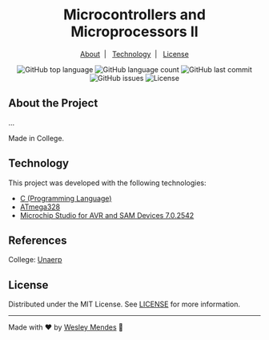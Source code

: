 <h1 align="center">
  Microcontrollers and Microprocessors II
</h1>

<p align="center">
  <a href="#about-the-project">About</a>&nbsp;&nbsp;|&nbsp;&nbsp;
  <a href="#technology">Technology</a>&nbsp;&nbsp;|&nbsp;&nbsp;
  <a href="#license">License</a>
</p>

<p align="center">
  <img alt="GitHub top language" src="https://img.shields.io/github/languages/top/wesgtox/Microcontrollers-Microprocessors-II?style=plastic" />
  <img alt="GitHub language count" src="https://img.shields.io/github/languages/count/wesgtox/Microcontrollers-Microprocessors-II?style=plastic" />
  <img alt="GitHub last commit" src="https://img.shields.io/github/last-commit/wesgtox/Microcontrollers-Microprocessors-II?style=plastic" />
  <img alt="GitHub issues" src="https://img.shields.io/github/issues/wesgtox/Microcontrollers-Microprocessors-II?style=plastic" />
  <img alt="License" src="https://img.shields.io/github/license/wesgtox/Microcontrollers-Microprocessors-II?style=plastic" />
</p>

## About the Project

...

Made in College.


## Technology 

This project was developed with the following technologies:

- [C (Programming Language)](https://en.wikipedia.org/wiki/C_(programming_language))
- [ATmega328](https://www.microchip.com/wwwproducts/en/ATmega328)
- [Microchip Studio for AVR and SAM Devices 7.0.2542](https://www.microchip.com/en-us/development-tools-tools-and-software/microchip-studio-for-avr-and-sam-devices)


## References

College: [Unaerp](http://www.unaerp.br/)


## License

Distributed under the MIT License. See [LICENSE](LICENSE) for more information.

---

Made with ♥ by [Wesley Mendes](https://wesleymendes.com.br/) :wave:
